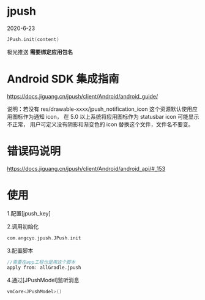 # jpush
2020-6-23

```kotlin
JPush.init(content)
```

极光推送 **需要绑定应用包名**

# Android SDK 集成指南
https://docs.jiguang.cn/jpush/client/Android/android_guide/

说明：若没有 res/drawable-xxxx/jpush_notification_icon 这个资源默认使用应用图标作为通知 icon，
在 5.0 以上系统将应用图标作为 statusbar icon 可能显示不正常，
用户可定义没有阴影和渐变色的 icon 替换这个文件，文件名不要变。

# 错误码说明

https://docs.jiguang.cn/jpush/client/Android/android_api/#_153

# 使用

1.配置[jpush_key]

2.调用初始化

```kotlin
com.angcyo.jpush.JPush.init
```

3.配置脚本

```groovy
//需要在app工程也是用这个脚本
apply from: allGradle.jpush
```

4.通过[JPushModel]监听消息

```kotlin
vmCore<JPushModel>()
```